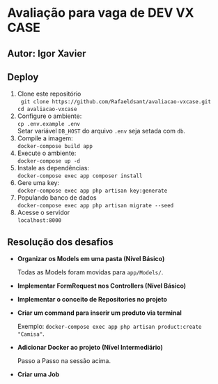 # Avaliação para vaga de DEV VX CASE

## Autor: Igor Xavier  

## Deploy

 1. Clone este repositório  
 ` git clone https://github.com/Rafaeldsant/avaliacao-vxcase.git`  
 `cd avaliacao-vxcase`  
 2. Configure o ambiente:  
 `cp .env.example .env`  
 Setar variável `DB_HOST` do arquivo `.env` seja setada com `db`.
 3. Compile a imagem:  
 `docker-compose build app`  
 4. Execute o ambiente:  
 `docker-compose up -d`
 5. Instale as dependências:  
 `docker-compose exec app composer install`
 6. Gere uma key:  
 `docker-compose exec app php artisan key:generate`
 8. Populando banco de dados    
 `docker-compose exec app php artisan migrate --seed`  
 7. Acesse o servidor  
 `localhost:8000`  


## Resolução dos desafios

- **Organizar os Models em uma pasta (Nível Básico)**  

    Todas as Models foram movidas para `app/Models/`.

- **Implementar FormRequest nos Controllers (Nível Básico)** 

- **Implementar o conceito de Repositories no projeto**   
 	
- **Criar um command para inserir um produto via terminal**  

	Exemplo: `docker-compose exec app php artisan product:create "Camisa"`.

- **Adicionar Docker ao projeto (Nível Intermediário)**  

    Passo a Passo na sessão acima.

- **Criar uma Job**  
